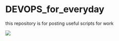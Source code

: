 # DEVOPS_for_everyday
this repository is for posting useful scripts for work
<div>
    <a href="https://github.com/tacitcoast/github-readme-stats"><img align="center" src="https://github-readme-stats.vercel.app/api?username=LF3551&show_icons=true&theme=radical"></a>
</div>
